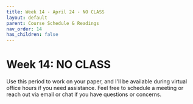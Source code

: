 ```yaml
---
title: Week 14 - April 24 - NO CLASS
layout: default
parent: Course Schedule & Readings
nav_order: 14
has_children: false
---
```


# Week 14: NO CLASS

Use this period to work on your paper, and I'll be available during virtual office hours if you need assistance. Feel free to schedule a meeting or reach out via email or chat if you have questions or concerns.
